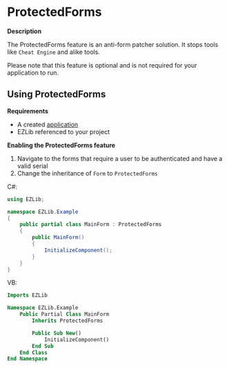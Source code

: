 # ProtectedForms

**Description**

The ProtectedForms feature is an anti-form patcher solution. It stops tools like `Cheat Engine` and alike tools.

Please note that this feature is optional and is not required for your application to run.

## Using ProtectedForms

__Requirements__
* A created [application](https://ezlib.io/apps/new)
* EZLib referenced to your project

__Enabling the ProtectedForms feature__

1. Navigate to the forms that require a user to be authenticated and have a valid serial
2. Change the inheritance of `Form` to `ProtectedForms`

C#:
```csharp
using EZLib;

namespace EZLib.Example
{
    public partial class MainForm : ProtectedForms
    {
        public MainForm()
        {
            InitializeComponent();
        }
    }
}
```

VB:
```vb
Imports EZLib

Namespace EZLib.Example
    Public Partial Class MainForm
        Inherits ProtectedForms

        Public Sub New()
            InitializeComponent()
        End Sub
    End Class
End Namespace
```
